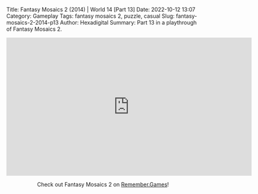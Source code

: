 Title: Fantasy Mosaics 2 (2014) | World 14 [Part 13]
Date: 2022-10-12 13:07
Category: Gameplay
Tags: fantasy mosaics 2, puzzle, casual
Slug: fantasy-mosaics-2-2014-p13
Author: Hexadigital
Summary: Part 13 in a playthrough of Fantasy Mosaics 2.

<center><iframe src="https://www.youtube.com/embed/Ekb5rOK2Bm8?feature=oembed" allow="accelerometer; autoplay; encrypted-media; gyroscope; picture-in-picture" width="640" height="360" frameborder="0"></iframe>

Check out Fantasy Mosaics 2 on [Remember.Games](https://remember.games/game/6395/fantasy-mosaics-2/)!</center>